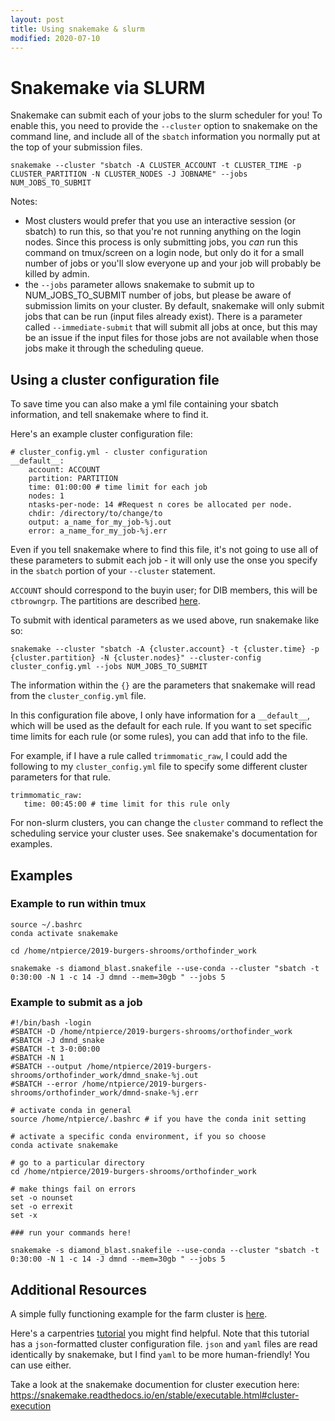 ```yaml
---
layout: post
title: Using snakemake & slurm 
modified: 2020-07-10
---
```


# Snakemake via SLURM

Snakemake can submit each of your jobs to the slurm scheduler for you! To enable this, you need to provide the `--cluster` option to snakemake on the command line, and include all of the `sbatch` information you normally put at the top of your submission files.


```
snakemake --cluster "sbatch -A CLUSTER_ACCOUNT -t CLUSTER_TIME -p CLUSTER_PARTITION -N CLUSTER_NODES -J JOBNAME" --jobs NUM_JOBS_TO_SUBMIT
```
Notes: 
  - Most clusters would prefer that you use an interactive session (or sbatch) to run this, so that you're not running anything on the login nodes. Since this process is only submitting jobs, you _can_ run this command on tmux/screen on a login node, but only do it for a small number of jobs or you'll slow everyone up and your job will probably be killed by admin.
 - the `--jobs` parameter allows snakemake to submit up to NUM_JOBS_TO_SUBMIT number of jobs, but please be aware of submission limits on your cluster. By default, snakemake will only submit jobs that can be run (input files already exist). There is a parameter called `--immediate-submit` that will submit all jobs at once, but this may be an issue if the input files for those jobs are not available when those jobs make it through the scheduling queue.

## Using a cluster configuration file

To save time you can also make a yml file containing your sbatch information, and tell snakemake where to find it.

Here's an example cluster configuration file:
```
# cluster_config.yml - cluster configuration
__default__:
    account: ACCOUNT
    partition: PARTITION
    time: 01:00:00 # time limit for each job
    nodes: 1
    ntasks-per-node: 14 #Request n cores be allocated per node.
    chdir: /directory/to/change/to
    output: a_name_for_my_job-%j.out
    error: a_name_for_my_job-%j.err
```

Even if you tell snakemake where to find this file, it's not going to use all of these parameters to submit each job - it will only use the onse you specify in the `sbatch` portion of your `--cluster` statement.

`ACCOUNT` should correspond to the buyin user; for DIB members, this will be `ctbrowngrp`. The partitions are described [here](https://github.com/dib-lab/farm-notes/blob/master/partitions.md).

To submit with identical parameters as we used above, run snakemake like so:

```
snakemake --cluster "sbatch -A {cluster.account} -t {cluster.time} -p {cluster.partition} -N {cluster.nodes}" --cluster-config cluster_config.yml --jobs NUM_JOBS_TO_SUBMIT
```
The information within the `{}` are the parameters that snakemake will read from the `cluster_config.yml` file.

In this configuration file above, I only have information for a `__default__`, which will be used as the default for each rule. If you want to set specific time limits for each rule (or some rules), you can add that info to the file. 

For example, if I have a rule called `trimmomatic_raw`, I could add the following to my `cluster_config.yml` file to specify some different cluster parameters for that rule.

```
trimmomatic_raw:
   time: 00:45:00 # time limit for this rule only
```

For non-slurm clusters, you can change the `cluster` command to reflect the scheduling service your cluster uses. See snakemake's documentation for examples.

## Examples

### Example to run within tmux
```
source ~/.bashrc
conda activate snakemake

cd /home/ntpierce/2019-burgers-shrooms/orthofinder_work

snakemake -s diamond_blast.snakefile --use-conda --cluster "sbatch -t 0:30:00 -N 1 -c 14 -J dmnd --mem=30gb " --jobs 5
```

### Example to submit as a job
```
#!/bin/bash -login
#SBATCH -D /home/ntpierce/2019-burgers-shrooms/orthofinder_work
#SBATCH -J dmnd_snake 
#SBATCH -t 3-0:00:00
#SBATCH -N 1
#SBATCH --output /home/ntpierce/2019-burgers-shrooms/orthofinder_work/dmnd_snake-%j.out
#SBATCH --error /home/ntpierce/2019-burgers-shrooms/orthofinder_work/dmnd-snake-%j.err

# activate conda in general
source /home/ntpierce/.bashrc # if you have the conda init setting

# activate a specific conda environment, if you so choose
conda activate snakemake 

# go to a particular directory
cd /home/ntpierce/2019-burgers-shrooms/orthofinder_work 

# make things fail on errors
set -o nounset
set -o errexit
set -x

### run your commands here!

snakemake -s diamond_blast.snakefile --use-conda --cluster "sbatch -t 0:30:00 -N 1 -c 14 -J dmnd --mem=30gb " --jobs 5
```

## Additional Resources

A simple fully functioning example for the farm cluster is [here](https://github.com/ctb/2019-snakemake-slurm).

Here's a carpentries [tutorial](https://hpc-carpentry.github.io/hpc-python/17-cluster/) you might find helpful. Note that this tutorial has a `json`-formatted cluster configuration file. `json` and `yaml` files are read identically by snakemake, but I find `yaml` to be more human-friendly! You can use either.

Take a look at the snakemake documention for cluster execution here: https://snakemake.readthedocs.io/en/stable/executable.html#cluster-execution
